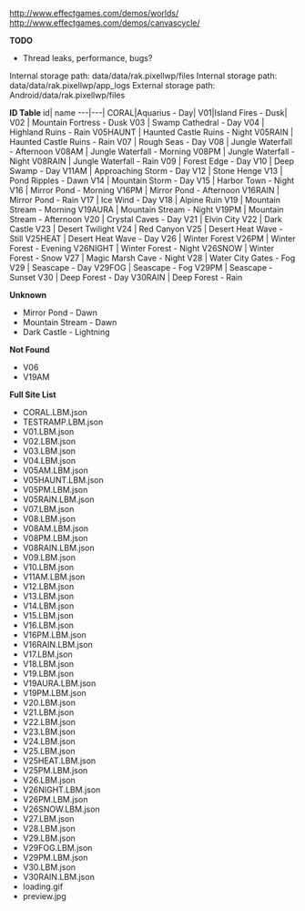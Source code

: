 
http://www.effectgames.com/demos/worlds/
http://www.effectgames.com/demos/canvascycle/

**TODO**
* Thread leaks, performance, bugs?

Internal storage path: data/data/rak.pixellwp/files
Internal storage path: data/data/rak.pixellwp/app_logs
External storage path: Android/data/rak.pixellwp/files


**ID Table**
id| name
---|---|
CORAL|Aquarius - Day|
V01|Island Fires - Dusk|
V02 | Mountain Fortress - Dusk
V03 | Swamp Cathedral - Day
V04 | Highland Ruins - Rain
V05HAUNT | Haunted Castle Ruins - Night
V05RAIN | Haunted Castle Ruins - Rain
V07 | Rough Seas - Day
V08 | Jungle Waterfall - Afternoon
V08AM | Jungle Waterfall - Morning
V08PM | Jungle Waterfall - Night
V08RAIN | Jungle Waterfall - Rain
V09 | Forest Edge - Day
V10 | Deep Swamp - Day
V11AM | Approaching Storm - Day
V12 | Stone Henge
V13 | Pond Ripples - Dawn
V14 | Mountain Storm - Day
V15 | Harbor Town - Night
V16 | Mirror Pond - Morning
V16PM | Mirror Pond - Afternoon
V16RAIN | Mirror Pond - Rain
V17 | Ice Wind - Day
V18 | Alpine Ruin
V19 | Mountain Stream - Morning
V19AURA | Mountain Stream - Night
V19PM | Mountain Stream - Afternoon
V20 | Crystal Caves - Day
V21 | Elvin City
V22 | Dark Castle
V23 | Desert Twilight
V24 | Red Canyon
V25 | Desert Heat Wave - Still
V25HEAT | Desert Heat Wave - Day
V26 | Winter Forest
V26PM | Winter Forest - Evening
V26NIGHT | Winter Forest - Night
V26SNOW | Winter Forest - Snow
V27 | Magic Marsh Cave - Night
V28 | Water City Gates - Fog
V29 | Seascape - Day
V29FOG | Seascape - Fog
V29PM | Seascape - Sunset
V30 | Deep Forest - Day
V30RAIN | Deep Forest - Rain


**Unknown**
* Mirror Pond - Dawn
* Mountain Stream - Dawn
* Dark Castle - Lightning

**Not Found**
* V06
* V19AM


**Full Site List**
* CORAL.LBM.json
* TESTRAMP.LBM.json
* V01.LBM.json
* V02.LBM.json
* V03.LBM.json
* V04.LBM.json
* V05AM.LBM.json
* V05HAUNT.LBM.json
* V05PM.LBM.json
* V05RAIN.LBM.json
* V07.LBM.json
* V08.LBM.json
* V08AM.LBM.json
* V08PM.LBM.json
* V08RAIN.LBM.json
* V09.LBM.json
* V10.LBM.json
* V11AM.LBM.json
* V12.LBM.json
* V13.LBM.json
* V14.LBM.json
* V15.LBM.json
* V16.LBM.json
* V16PM.LBM.json
* V16RAIN.LBM.json
* V17.LBM.json
* V18.LBM.json
* V19.LBM.json
* V19AURA.LBM.json
* V19PM.LBM.json
* V20.LBM.json
* V21.LBM.json
* V22.LBM.json
* V23.LBM.json
* V24.LBM.json
* V25.LBM.json
* V25HEAT.LBM.json
* V25PM.LBM.json
* V26.LBM.json
* V26NIGHT.LBM.json
* V26PM.LBM.json
* V26SNOW.LBM.json
* V27.LBM.json
* V28.LBM.json
* V29.LBM.json
* V29FOG.LBM.json
* V29PM.LBM.json
* V30.LBM.json
* V30RAIN.LBM.json
* loading.gif
* preview.jpg

